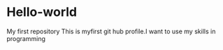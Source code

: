 # Hello-world
My first repository
This is myfirst git hub profile.I want to use my skills in programming
